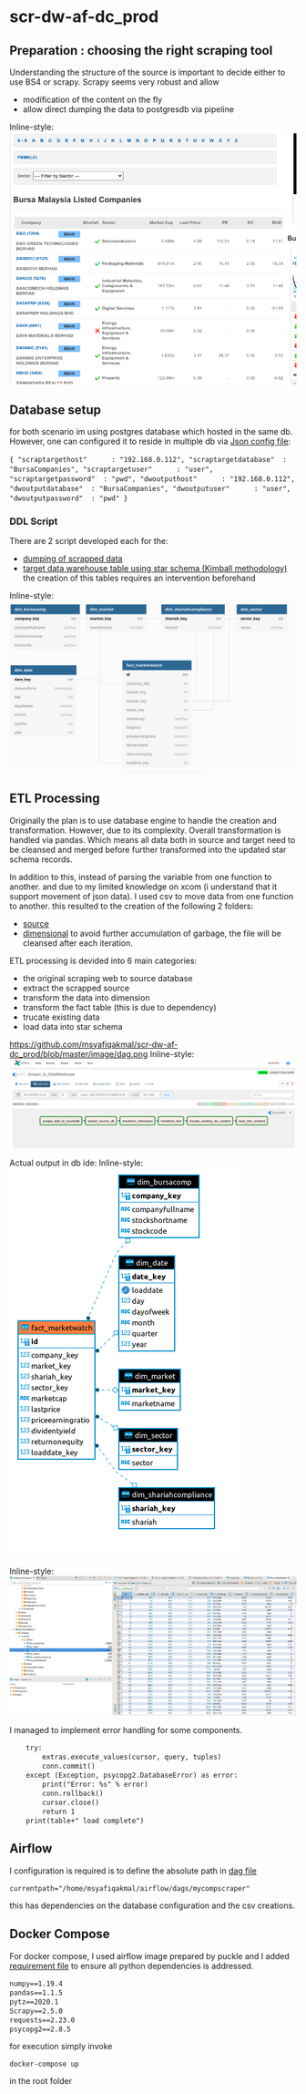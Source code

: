 # scr-dw-af-dc_prod
## Preparation : choosing the right scraping tool
Understanding the structure of the source is important to decide either to use BS4 or scrapy. Scrapy seems very robust and allow 
- modification of the content on the fly
- allow direct dumping the data to postgresdb via pipeline

Inline-style: 
![alt text](https://github.com/msyafiqakmal/scr-dw-af-dc_prod/blob/master/image/marketwatch.png "Bursa Market Watch")


## Database setup
for both scenario im using postgres database which hosted in the same db. However, one can configured it to reside in multiple db via [Json config file](dags/mycompscraper/mytaskconfig.json):

`
{
    "scraptargethost"      : "192.168.0.112",
    "scraptargetdatabase"  : "BursaCompanies",
    "scraptargetuser"      : "user",
    "scraptargetpassword"  : "pwd",
    "dwoutputhost"      : "192.168.0.112",
    "dwoutputdatabase"  : "BursaCompanies",
    "dwoutputuser"      : "user",
    "dwoutputpassword"  : "pwd"
}
`

### DDL Script
There are 2 script developed each for the: 
- [dumping of scrapped data](dags/mycompscraper/DDL/source.sql)
- [target data warehouse table using star schema (Kimball methodology)](dags/mycompscraper/DDL/target.sql)
the creation of this tables requires an intervention beforehand

Inline-style: 
![alt text](https://github.com/msyafiqakmal/scr-dw-af-dc_prod/blob/master/image/datamodel.png "DDL")


## ETL Processing
Originally the plan is to use database engine to handle the creation and transformation. However, due to its complexity. Overall transformation is handled via pandas. Which means all data both in source and target need to be cleansed and merged before further transformed into the updated star schema records. 

In addition to this, instead of parsing the variable from one function to another. and due to my limited knowledge on xcom (i understand that it support movement of json data). I used csv to move data from one function to another. this resulted to the creation of the following 2 folders:
- [source](dags/mycompscraper/source/)
- [dimensional](dags/mycompscraper/source/)
to avoid further accumulation of garbage, the file will be cleansed after each iteration. 

ETL processing is devided into 6 main categories:
- the original scraping web to source database
- extract the scrapped source
- transform the data into dimension
- transform the fact table (this is due to dependency)
- trucate existing data
- load data into star schema

https://github.com/msyafiqakmal/scr-dw-af-dc_prod/blob/master/image/dag.png
Inline-style: 
![alt text](https://github.com/msyafiqakmal/scr-dw-af-dc_prod/blob/master/image/dag.png "DDL")

Actual output in db ide:
Inline-style: 
![alt text](https://github.com/msyafiqakmal/scr-dw-af-dc_prod/blob/master/image/ddlindbeaver.png "DDL in dbeaver")

Inline-style: 
![alt text](https://github.com/msyafiqakmal/scr-dw-af-dc_prod/blob/master/image/dbeaver.png "data in dbeaver")

I managed to implement error handling for some components. 
```
	try:
        extras.execute_values(cursor, query, tuples)
        conn.commit()
    except (Exception, psycopg2.DatabaseError) as error:
        print("Error: %s" % error)
        conn.rollback()
        cursor.close()
        return 1
    print(table+" load complete")

````

## Airflow

I configuration is required is to define the absolute path in [dag file](dags/mycompscraper/scrapetodw.py)
````
currentpath="/home/msyafiqakmal/airflow/dags/mycompscraper"
````
this has dependencies on the database configuration and the csv creations.


## Docker Compose
For docker compose, I used airflow image prepared by puckle and I added [requirement file](dags/mycompscraper/requirements.txt) to ensure all python dependencies is addressed.
````
numpy==1.19.4
pandas==1.1.5
pytz==2020.1
Scrapy==2.5.0
requests==2.23.0
psycopg2==2.8.5
````
for execution simply invoke 
````
docker-compose up
````
in the root folder
